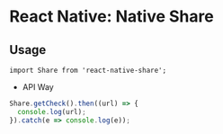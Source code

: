 # React Native: Native Share

## Usage

`import Share from 'react-native-share';`

- API Way

```javascript
Share.getCheck().then((url) => {
  console.log(url);
}).catch(e => console.log(e));
```
